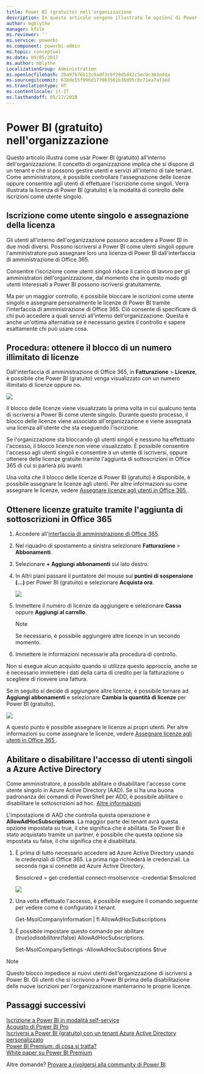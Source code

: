 ```yaml
---
title: Power BI (gratuito) nell'organizzazione
description: In questo articolo vengono illustrate le opzioni di Power BI (gratuito) dal punto di vista dell'organizzazione. Se si è amministratori del tenant, l'articolo sarà utile per imparare a gestire le iscrizioni gratuite.
author: mgblythe
manager: kfile
ms.reviewer: ''
ms.service: powerbi
ms.component: powerbi-admin
ms.topic: conceptual
ms.date: 09/05/2017
ms.author: mblythe
LocalizationGroup: Administration
ms.openlocfilehash: 2ba97b76b13c9adf3c9f20d5d42c5ec9c363edda
ms.sourcegitcommit: 638de55f996d177063561b36d95c8c71ea7af3ed
ms.translationtype: HT
ms.contentlocale: it-IT
ms.lasthandoff: 05/17/2018
---
```

# <a name="power-bi-free-in-your-organization"></a>Power BI (gratuito) nell'organizzazione
Questo articolo illustra come usar Power BI (gratuito) all'interno dell'organizzazione. Il concetto di organizzazione implica che si dispone di un tenant e che si possono gestire utenti e servizi all'interno di tale tenant. Come amministratore, è possibile controllare l'assegnazione delle licenze oppure consentire agli utenti di effettuare l'iscrizione come singoli. Verrà illustrata la licenza di Power BI (gratuito) e la modalità di controllo delle iscrizioni come utente singolo.

## <a name="individual-sign-up-versus-license-assignment"></a>Iscrizione come utente singolo e assegnazione della licenza
Gli utenti all'interno dell'organizzazione possono accedere a Power BI in due modi diversi. Possono iscriversi a Power BI come utenti singoli oppure l'amministratore può assegnare loro una licenza di Power BI dall'interfaccia di amministrazione di Office 365.

Consentire l'iscrizione come utenti singoli riduce il carico di lavoro per gli amministratori dell'organizzazione, dal momento che in questo modo gli utenti interessati a Power BI possono iscriversi gratuitamente.

Ma per un maggior controllo, è possibile bloccare le iscrizioni come utente singolo e assegnare personalmente le licenze di Power BI tramite l'interfaccia di amministrazione di Office 365. Ciò consente di specificare di chi può accedere a quali servizi all'interno dell'organizzazione. Questa è anche un'ottima alternativa se è necessario gestire il controllo e sapere esattamente chi può usare cosa.

## <a name="how-to-get-the-unlimited-license-block"></a>Procedura: ottenere il blocco di un numero illimitato di licenze
Dall'interfaccia di amministrazione di Office 365, in **Fatturazione** > **Licenze**, è possibile che Power BI (gratuito) venga visualizzato con un numero illimitato di licenze oppure no.

![](media/service-admin-service-free-in-your-organization/unlimited-licenses.png)

Il blocco delle licenze viene visualizzato la prima volta in cui qualcuno tenta di iscriversi a Power Bi come utente singolo. Durante questo processo, il blocco delle licenze viene associato all'organizzazione e viene assegnata una licenza all'utente che sta eseguendo l'iscrizione.

Se l'organizzazione sta bloccando gli utenti singoli e nessuno ha effettuato l'accesso, il blocco licenze non viene visualizzato. È possibile consentire l'accesso agli utenti singoli e consentire a un utente di iscriversi, oppure ottenere delle licenze gratuite tramite l'aggiunta di sottoscrizioni in Office 365 di cui si parlerà più avanti.

Una volta che il blocco delle licenze di Power BI (gratuito) è disponibile, è possibile assegnare le licenze agli utenti. Per altre informazioni su come assegnare le licenze, vedere [Assegnare licenze agli utenti in Office 365 ](https://support.office.com/article/Assign-or-unassign-licenses-for-Office-365-for-business-997596b5-4173-4627-b915-36abac6786dc).

## <a name="getting-free-licenses-via-add-subscription-within-office-365"></a>Ottenere licenze gratuite tramite l'aggiunta di sottoscrizioni in Office 365
1. Accedere all'[interfaccia di amministrazione di Office 365](https://portal.office.com/admin/default.aspx).
2. Nel riquadro di spostamento a sinistra selezionare **Fatturazione** > **Abbonamenti**.
3. Selezionare **+ Aggiungi abbonamenti** sul lato destro.
4. In Altri piani passare il puntatore del mouse sui **puntini di sospensione (...)** per Power BI (gratuito) e selezionare **Acquista ora**.
   
    ![](media/service-admin-service-free-in-your-organization/buy-powerbi-free.png)
5. Immettere il numero di licenze da aggiungere e selezionare **Cassa** oppure **Aggiungi al carrello**.
   
   > [!NOTE]
   > Se necessario, è possibile aggiungere altre licenze in un secondo momento.
   > 
   > 
6. Immettere le informazioni necessarie alla procedura di controllo.

Non si esegue alcun acquisto quando si utilizza questo approccio, anche se è necessario immettere i dati della carta di credito per la fatturazione o scegliere di ricevere una fattura.

Se in seguito si decide di aggiungere altre licenze, è possibile tornare ad **Aggiungi abbonamenti** e selezionare **Cambia la quantità di licenze** per Power BI (gratuito).

![](media/service-admin-service-free-in-your-organization/change-license-quantity.png)

A questo punto è possibile assegnare le licenze ai propri utenti. Per altre informazioni su come assegnare le licenze, vedere [Assegnare licenze agli utenti in Office 365 ](https://support.office.com/article/Assign-or-unassign-licenses-for-Office-365-for-business-997596b5-4173-4627-b915-36abac6786dc).

## <a name="enable-or-disable-individual-user-sign-up-in-azure-active-directory"></a>Abilitare o disabilitare l'accesso di utenti singoli a Azure Active Directory
Come amministratore, è possibile abilitare o disabilitare l'accesso come utente singolo in Azure Active Directory (AAD). Se si ha una buona padronanza dei comandi di PowerShell per ADD, è possibile abilitare o disabilitare le sottoscrizioni ad hoc. [Altre informazioni](https://technet.microsoft.com/library/jj151815.aspx)

L'impostazione di AAD che controlla questa operazione è **AllowAdHocSubscriptions**. La maggior parte dei tenant avrà questa opzione impostata su true, il che significa che è abilitata. Se Power Bi è stato acquistato tramite un partner, è possibile che questa opzione sia impostata su false, il che significa che è disabilitata.

1. È prima di tutto necessario accedere ad Azure Active Directory usando le credenziali di Office 365. La prima riga richiederà le credenziali. La seconda riga si connette ad Azure Active Directory.
   
     $msolcred = get-credential   connect-msolservice -credential $msolcred
   
   ![](media/service-admin-service-free-in-your-organization/aad-signin.png)
2. Una volta effettuato l'accesso, è possibile eseguire il comando seguente per vedere come è configurato il tenant.
   
     Get-MsolCompanyInformation | fl AllowAdHocSubscriptions
3. È possibile impostare questo comando per abilitare ($true) o disabilitare ($false) AllowAdHocSubscriptions.
   
     Set-MsolCompanySettings -AllowAdHocSubscriptions $true

> [!NOTE]
> Questo blocco impedisce ai nuovi utenti dell'organizzazione di iscriversi a Power BI. Gli utenti che si iscrivono a Power BI prima della disabilitazione delle nuove iscrizioni per l'organizzazione manterranno le proprie licenze.
> 
> 

## <a name="next-steps"></a>Passaggi successivi
[Iscrizione a Power BI in modalità self-service](service-self-service-signup-for-power-bi.md)  
[Acquisto di Power BI Pro](service-admin-purchasing-power-bi-pro.md)  
[Iscriversi a Power BI (gratuito) con un tenant Azure Active Directory personalizzato](developer/create-an-azure-active-directory-tenant.md)  
[Power BI Premium: di cosa si tratta?](service-premium.md)  
[White paper su Power BI Premium](https://aka.ms/pbipremiumwhitepaper)  

Altre domande? [Provare a rivolgersi alla community di Power BI](http://community.powerbi.com/)

